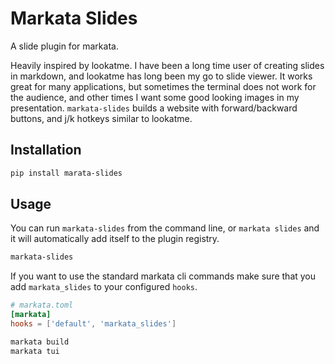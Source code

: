 # Markata Slides

A slide plugin for markata.

Heavily inspired by lookatme.  I have been a long time user of creating slides
in markdown, and lookatme has long been my go to slide viewer.  It works great
for many applications, but sometimes the terminal does not work for the
audience, and other times I want some good looking images in my presentation.
`markata-slides` builds a website with forward/backward buttons, and j/k
hotkeys similar to lookatme.

## Installation


``` bash
pip install marata-slides
```

## Usage

You can run `markata-slides` from the command line, or `markata slides` and it
will automatically add itself to the plugin registry.

``` bash
markata-slides
```

If you want to use the standard markata cli commands make sure that you add
`markata_slides` to your configured `hooks`.

``` toml
# markata.toml
[markata]
hooks = ['default', 'markata_slides']
```

``` bash
markata build
markata tui
```
